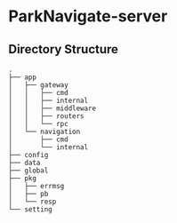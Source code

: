 # ParkNavigate-server

## Directory Structure
```
.
├── app
│   ├── gateway
│   │   ├── cmd
│   │   ├── internal
│   │   ├── middleware
│   │   ├── routers
│   │   └── rpc
│   └── navigation
│       ├── cmd
│       └── internal
├── config
├── data
├── global
├── pkg
│   ├── errmsg
│   ├── pb
│   └── resp
└── setting
```